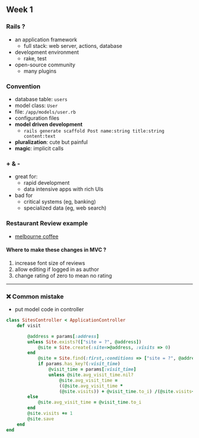 ## Week 1

### Rails ?
- an application framework
    - full stack: web server, actions, database
- development environment
    - rake, test
- open-source community
    - many plugins

    
### Convention
- database table: `users`
- model class: `User`
- file: `/app/models/user.rb`
- configuration files
- **model driven development**
    - `rails generate scaffold Post name:string title:string content:text`
- **pluralization**: cute but painful
- **magic**: implicit calls


### + & -
- great for:
    - rapid development
    - data intensive apps with rich UIs
- bad for
    - critical systems (eg, banking)
    - specialized data (eg, web search)   


### Restaurant Review example
- [melbourne coffee](https://www.google.com/search?q=melbourne+coffee)
#### Where to make these changes in MVC ?
1. increase font size of reviews
2. allow editing if logged in as author
3. change rating of zero to mean no rating

---

### ❌ Common mistake 
- put model code in controller

```ruby
class SitesController < ApplicationController
    def visit

        @address = params[:address]
        unless Site.exists?(["site = ?", @address])
            @site = Site.create(:site=>@address, :visits => 0)
        end
            @site = Site.find(:first,:conditions => ["site = ?", @address])
            if params.has_key?(:visit_time)
                @visit_time = params[:visit_time]
                unless @site.avg_visit_time.nil?
                    @site.avg_visit_time =
                    ((@site.avg_visit_time *
                    (@site.visits)) + @visit_time.to_i) /(@site.visits+1)
        else
            @site.avg_visit_time = @visit_time.to_i
        end
        @site.visits += 1
        @site.save
    end
end
```



